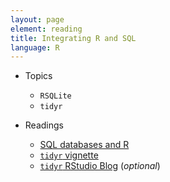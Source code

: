 ```yaml
---
layout: page
element: reading
title: Integrating R and SQL
language: R
---
```


* Topics

  * `RSQLite`
  * `tidyr`

* Readings

  * [SQL databases and R](http://www.datacarpentry.org/R-ecology-lesson/06-r-and-sql.html)
  * [`tidyr` vignette](https://cran.r-project.org/web/packages/tidyr/vignettes/tidy-data.html)
  * [`tidyr` RStudio Blog](https://blog.rstudio.org/2014/07/22/introducing-tidyr/) (*optional*)